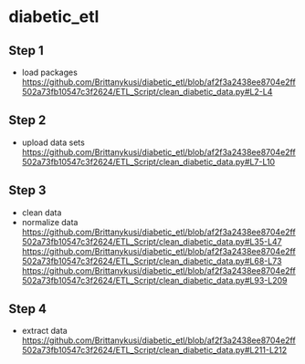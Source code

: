 # diabetic_etl
## Step 1
- load packages
https://github.com/Brittanykusi/diabetic_etl/blob/af2f3a2438ee8704e2ff502a73fb10547c3f2624/ETL_Script/clean_diabetic_data.py#L2-L4

## Step 2
- upload data sets
https://github.com/Brittanykusi/diabetic_etl/blob/af2f3a2438ee8704e2ff502a73fb10547c3f2624/ETL_Script/clean_diabetic_data.py#L7-L10

## Step 3
- clean data
- normalize data
https://github.com/Brittanykusi/diabetic_etl/blob/af2f3a2438ee8704e2ff502a73fb10547c3f2624/ETL_Script/clean_diabetic_data.py#L35-L47
https://github.com/Brittanykusi/diabetic_etl/blob/af2f3a2438ee8704e2ff502a73fb10547c3f2624/ETL_Script/clean_diabetic_data.py#L68-L73
https://github.com/Brittanykusi/diabetic_etl/blob/af2f3a2438ee8704e2ff502a73fb10547c3f2624/ETL_Script/clean_diabetic_data.py#L93-L209

## Step 4
- extract data
https://github.com/Brittanykusi/diabetic_etl/blob/af2f3a2438ee8704e2ff502a73fb10547c3f2624/ETL_Script/clean_diabetic_data.py#L211-L212
